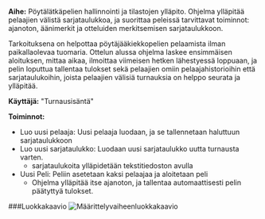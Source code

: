 **Aihe:** Pöytälätkäpelien hallinnointi ja tilastojen ylläpito. Ohjelma ylläpitää pelaajien välistä sarjataulukkoa, ja suorittaa peleissä
tarvittavat toiminnot:  ajanoton, äänimerkit ja otteluiden merkitsemisen sarjataulukkoon. 

Tarkoituksena on helpottaa pöytäjääkiekkopelien pelaamista ilman paikallaolevaa tuomaria. Ottelun alussa ohjelma laskee ensimmäisen aloituksen,
mittaa aikaa, ilmoittaa viimeisen hetken lähestyessä loppuaan, ja pelin loputtua tallentaa tulokset sekä pelaajien omiin pelaajahistorioihin että
sarjataulukoihin, joista pelaajien välisiä turnauksia on helppo seurata ja ylläpitää.

**Käyttäjä:** "Turnausisäntä"

**Toiminnot:** 
  - Luo uusi pelaaja: Uusi pelaaja luodaan, ja se tallennetaan haluttuun sarjataulukkoon
  - Luo uusi sarjataulukko: Luodaan uusi sarjataulukko uutta turnausta varten.
     - sarjataulukoita ylläpidetään tekstitiedoston avulla
  - Uusi Peli: Peliin asetetaan kaksi pelaajaa ja aloitetaan peli
     - Ohjelma ylläpitää itse ajanoton, ja tallentaa automaattisesti pelin päätyttyä tulokset.


###Luokkakaavio
![Määrittelyvaiheenluokkakaavio](http://yuml.me/a4697e20)
